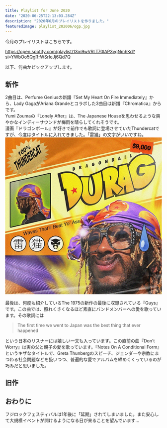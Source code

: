 ```yaml
---
title: Playlist for June 2020
date: "2020-06-25T22:13:03.284Z"
description: "2020年6月のプレイリストを作りました。"
featuredImage: playlist_202006/ogp.jpg
---
```


今月のプレイリストはこちらです。

https://open.spotify.com/playlist/13m9wVRLT70lAP3ygNmhKd?si=YWbOo5QgR-WSrIeJj6Qd7Q

以下、何曲かピックアップします。

## 新作
2曲目は、Perfume Geniusの新譜『Set My Heart On Fire Immediately』から、Lady GagaがAriana Grandeとコラボした3曲目は新譜『Chromatica』からです。  
Yumi Zoumaの『Lonely After』は、The Japanese Houseを思わせるような爽やかなインディーサウンドが梅雨を晴らしてくれそうです。  
漫画『ドラゴンボール』が好きで前作でも歌詞に登場させていたThundercatですが、今度はタイトルに入れてきました。「雷猫」の文字がいいですね。  
![](2020-06-25-23-58-29.png)

最後は、何度も紹介しているThe 1975の新作の最後に収録されている『Guys』です。この曲では、照れくさくなるほど素直にバンドメンバーへの愛を歌っています。その歌詞には
> The first time we went to Japan was the best thing that ever happened

という日本のリスナーには嬉しい一文も入っています。この直前の曲『Don't Worry』は実の父と親子の愛を歌っています。『Notes On A Conditional Form』というキザなタイトルで、Greta Thunbergのスピーチ、ジェンダーや宗教にまつわる社会問題などを扱いつつ、普遍的な愛でアルバムを締めくくっているのが巧みだと思いました。

## 旧作


## おわりに
フジロックフェスティバルは1年後に「延期」されてしまいました。また安心して大規模イベントが開けるようになる日が来ることを望んでいます…